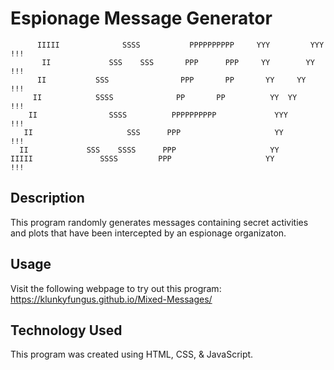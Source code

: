 # Espionage Message Generator


          IIIII              SSSS           PPPPPPPPPP     YYY         YYY         !!!
           II             SSS    SSS       PPP      PPP     YY        YY          !!!
          II           SSS                PPP       PP       YY     YY           !!!
         II            SSSS              PP       PP          YY  YY            !!!
        II                SSSS          PPPPPPPPPP             YYY             !!! 
       II                     SSS      PPP                     YY             !!!
      II             SSS    SSSS      PPP                     YY
    IIIII               SSSS         PPP                     YY             !!! 


## Description

This program randomly generates messages containing secret activities and plots that have been intercepted by an espionage organizaton.

## Usage

Visit the following webpage to try out this program: 
https://klunkyfungus.github.io/Mixed-Messages/

## Technology Used

This program was created using HTML, CSS, & JavaScript.